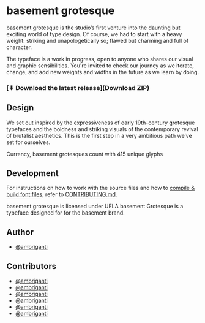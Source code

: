 # basement grotesque

basement grotesque is the studio’s first venture into the daunting but exciting world of type design. Of course, we had to start with a heavy weight: striking and unapologetically so; flawed but charming and full of character.

The typeface is a work in progress, open to anyone who shares our visual and graphic sensibilities. You're invited to check our journey as we iterate, change, and add new weights and widths in the future as we learn by doing.

### **[⬇︎ Download the latest release](Download ZIP)**

## **Design**

We set out inspired by the expressiveness of early 19th-century grotesque typefaces and the boldness and striking visuals of the contemporary revival of brutalist aesthetics. This is the first step in a very ambitious path we’ve set for ourselves.

Currency, basement grotesques count with 415 unique glyphs 

## **Development**

For instructions on how to work with the source files and how to [compile & build font files](https://github.com/rsms/inter/blob/master/CONTRIBUTING.md#compiling-font-files), refer to [CONTRIBUTING.md](https://github.com/rsms/inter/blob/master/CONTRIBUTING.md).

basement grotesque is licensed under UELA
basement Grotesque is a typeface designed for for the basement brand.

## Author

- [@ambriganti](https://twitter.com/ambriganti)

## Contributors

- [@ambriganti](https://twitter.com/ambriganti)
- [@ambriganti](https://twitter.com/ambriganti)
- [@ambriganti](https://twitter.com/ambriganti)
- [@ambriganti](https://twitter.com/ambriganti)
- [@ambriganti](https://twitter.com/ambriganti)
- [@ambriganti](https://twitter.com/ambriganti)
